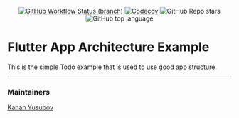<p align="center">
<a href="https://github.com/Azerbaijan-Flutter-Users-Community/Flutter-App-Architecture/actions">
<img alt="GitHub Workflow Status (branch)" src="https://img.shields.io/github/workflow/status/yusubx/Flutter-App-Architecture/Coverage/master">
</a>

<a href="https://github.com/Azerbaijan-Flutter-Users-Community/Flutter-App-Architecture/actions">
<img alt="Codecov" src="https://img.shields.io/codecov/c/github/Azerbaijan-Flutter-Users-Community/Flutter-App-Architecture">
</a>

<img alt="GitHub Repo stars" src="https://img.shields.io/github/stars/Azerbaijan-Flutter-Users-Community/Flutter-App-Architecture?style=social">

<img alt="GitHub top language" src="https://img.shields.io/github/languages/top/Azerbaijan-Flutter-Users-Community/Flutter-App-Architecture">
</p>


# Flutter App Architecture Example
This is the simple Todo example that is used to use good app structure.


----
### Maintainers

[Kanan Yusubov](https://www.github.com/yusubx)
